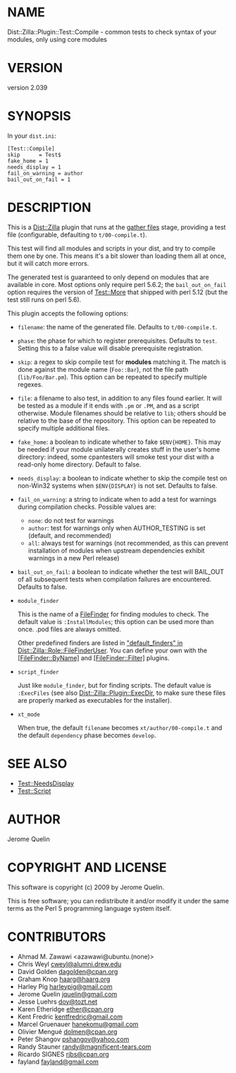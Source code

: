 # NAME

Dist::Zilla::Plugin::Test::Compile - common tests to check syntax of your modules, only using core modules

# VERSION

version 2.039

# SYNOPSIS

In your `dist.ini`:

    [Test::Compile]
    skip      = Test$
    fake_home = 1
    needs_display = 1
    fail_on_warning = author
    bail_out_on_fail = 1

# DESCRIPTION

This is a [Dist::Zilla](https://metacpan.org/pod/Dist::Zilla) plugin that runs at the [gather files](https://metacpan.org/pod/Dist::Zilla::Role::FileGatherer) stage,
providing a test file (configurable, defaulting to `t/00-compile.t`).

This test will find all modules and scripts in your dist, and try to
compile them one by one. This means it's a bit slower than loading them
all at once, but it will catch more errors.

The generated test is guaranteed to only depend on modules that are available
in core.  Most options only require perl 5.6.2; the `bail_out_on_fail` option
requires the version of [Test::More](https://metacpan.org/pod/Test::More) that shipped with perl 5.12 (but the
test still runs on perl 5.6).

This plugin accepts the following options:

- `filename`: the name of the generated file. Defaults to
`t/00-compile.t`.
- `phase`: the phase for which to register prerequisites. Defaults
to `test`.  Setting this to a false value will disable prerequisite
registration.
- `skip`: a regex to skip compile test for __modules__ matching it. The
match is done against the module name (`Foo::Bar`), not the file path
(`lib/Foo/Bar.pm`).  This option can be repeated to specify multiple regexes.
- `file`: a filename to also test, in addition to any files found
earlier.  It will be tested as a module if it ends with `.pm` or `.PM`,
and as a script otherwise.
Module filenames should be relative to `lib`; others should be relative to
the base of the repository.
This option can be repeated to specify multiple additional files.
- `fake_home`: a boolean to indicate whether to fake `$ENV{HOME}`.
This may be needed if your module unilaterally creates stuff in the user's home directory:
indeed, some cpantesters will smoke test your dist with a read-only home
directory. Default to false.
- `needs_display`: a boolean to indicate whether to skip the compile test
on non-Win32 systems when `$ENV{DISPLAY}` is not set. Defaults to false.
- `fail_on_warning`: a string to indicate when to add a test for
warnings during compilation checks. Possible values are:
    - `none`: do not test for warnings
    - `author`: test for warnings only when AUTHOR\_TESTING is set
    (default, and recommended)
    - `all`: always test for warnings (not recommended, as this can prevent
    installation of modules when upstream dependencies exhibit warnings in a new
    Perl release)
- `bail_out_on_fail`: a boolean to indicate whether the test will BAIL\_OUT
of all subsequent tests when compilation failures are encountered. Defaults to false.
- `module_finder`

    This is the name of a [FileFinder](https://metacpan.org/pod/Dist::Zilla::Role::FileFinder) for finding
    modules to check.  The default value is `:InstallModules`; this option can be
    used more than once.  .pod files are always omitted.

    Other predefined finders are listed in
    ["default_finders" in Dist::Zilla::Role::FileFinderUser](https://metacpan.org/pod/Dist::Zilla::Role::FileFinderUser#default_finders).
    You can define your own with the
    [[FileFinder::ByName]](https://metacpan.org/pod/Dist::Zilla::Plugin::FileFinder::ByName) and
    [[FileFinder::Filter]](https://metacpan.org/pod/Dist::Zilla::Plugin::FileFinder::Filter) plugins.

- `script_finder`

    Just like `module_finder`, but for finding scripts.  The default value is
    `:ExecFiles` (see also [Dist::Zilla::Plugin::ExecDir](https://metacpan.org/pod/Dist::Zilla::Plugin::ExecDir), to make sure these
    files are properly marked as executables for the installer).

- `xt_mode`

    When true, the default `filename` becomes `xt/author/00-compile.t` and the
    default `dependency` phase becomes `develop`.

# SEE ALSO

- [Test::NeedsDisplay](https://metacpan.org/pod/Test::NeedsDisplay)
- [Test::Script](https://metacpan.org/pod/Test::Script)

# AUTHOR

Jerome Quelin

# COPYRIGHT AND LICENSE

This software is copyright (c) 2009 by Jerome Quelin.

This is free software; you can redistribute it and/or modify it under
the same terms as the Perl 5 programming language system itself.

# CONTRIBUTORS

- Ahmad M. Zawawi <azawawi@ubuntu.(none)>
- Chris Weyl <cweyl@alumni.drew.edu>
- David Golden <dagolden@cpan.org>
- Graham Knop <haarg@haarg.org>
- Harley Pig <harleypig@gmail.com>
- Jerome Quelin <jquelin@gmail.com>
- Jesse Luehrs <doy@tozt.net>
- Karen Etheridge <ether@cpan.org>
- Kent Fredric <kentfredric@gmail.com>
- Marcel Gruenauer <hanekomu@gmail.com>
- Olivier Mengué <dolmen@cpan.org>
- Peter Shangov <pshangov@yahoo.com>
- Randy Stauner <randy@magnificent-tears.com>
- Ricardo SIGNES <rjbs@cpan.org>
- fayland <fayland@gmail.com>
